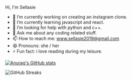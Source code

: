 Hi, I'm Sellasie

- 🔭 I’m currently working on creating an instagram clone.
- 🌱 I’m currently learning javascript and react.
- 🤔 I’m looking for help with python and c++.
- 💬 Ask me about any coding related stuff.
- 📫 How to reach me: www.sellasie2019@gmail.com
- 😄 Pronouns: she / her
- ⚡ Fun fact: i love reading during my leisure.

[![Anurag's GitHub stats](https://github-readme-stats.vercel.app/api?username=La-sie)](https://github.com/La-sie/github-readme-stats)

![GitHub Streaks](http://github-readme-streak-stats.herokuapp.com?user=La-sie&theme=dracula&hide_border=true)
